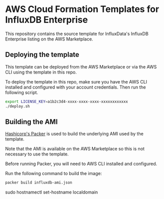 # AWS Cloud Formation Templates for InfluxDB Enterprise

This repository contains the source template for InfluxData's InfluxDB
Enterprise listing on the AWS Marketplace.

## Deploying the template

This template can be deployed from the AWS Marketplace or via the AWS CLI using
the template in this repo.

To deploy the template in this repo, make sure you have the AWS CLI installed
and configured with your account credentials. Then run the following script.

```sh
export LICENSE_KEY=a1b2c3d4-xxxx-xxxx-xxxx-xxxxxxxxxxxx
./deploy.sh
```

## Building the AMI

[Hashicorp's Packer](https://www.packer.io/docs/builders/amazon.html) is
used to build the underlying AMI used by the template.

Note that the AMI is available on the AWS Marketplace so this is not necessary
to use the template.

Before running Packer, you will need to AWS CLI installed and configured.

Run the following command to build the image:

```sh
packer build influxdb-ami.json
```


sudo hostnamectl set-hostname localdomain
